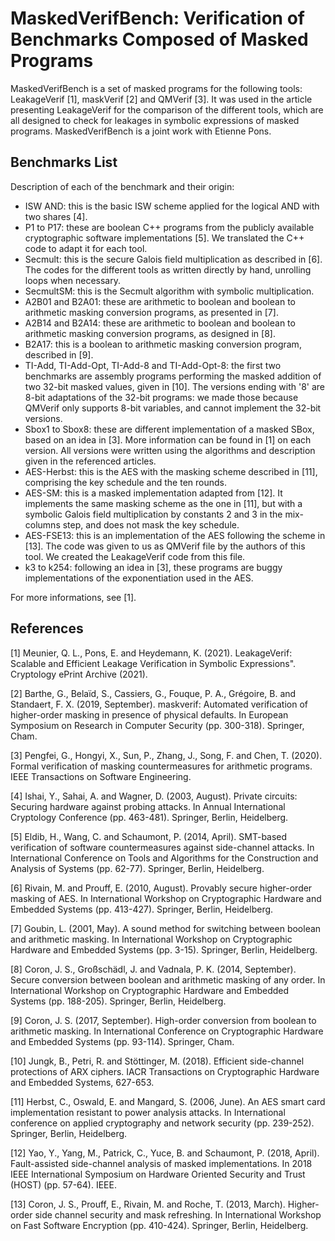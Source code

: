 
# MaskedVerifBench: Verification of Benchmarks Composed of Masked Programs

MaskedVerifBench is a set of masked programs for the following tools: LeakageVerif [1], maskVerif [2] and QMVerif [3].
It was used in the article presenting LeakageVerif for the comparison of the different tools, which are all designed to check for leakages in symbolic expressions of masked programs. MaskedVerifBench is a joint work with Etienne Pons.

## Benchmarks List

Description of each of the benchmark and their origin:

  * ISW AND: this is the basic ISW scheme applied for the logical AND with two shares [4].
  * P1 to P17: these are boolean C++ programs from the publicly available cryptographic software implementations [5]. We translated the C++ code to adapt it for each tool.
  * Secmult: this is the secure Galois field multiplication as described in [6]. The codes for the different tools as written directly by hand, unrolling loops when necessary.
  * SecmultSM: this is the Secmult algorithm with symbolic multiplication.
  * A2B01 and B2A01: these are arithmetic to boolean and boolean to arithmetic masking conversion programs, as presented in [7].
  * A2B14 and B2A14: these are arithmetic to boolean and boolean to arithmetic masking conversion programs, as designed in [8].
  * B2A17: this is a boolean to arithmetic masking conversion program, described in [9].
  * TI-Add, TI-Add-Opt, TI-Add-8 and TI-Add-Opt-8: the first two benchmarks are assembly programs performing the masked addition of two 32-bit masked values, given in [10]. The versions ending with '8' are 8-bit adaptations of the 32-bit programs: we made those because QMVerif only supports 8-bit variables, and cannot implement the 32-bit versions.
  * Sbox1 to Sbox8: these are different implementation of a masked SBox, based on an idea in [3]. More information can be found in [1] on each version. All versions were written using the algorithms and description given in the referenced articles.
  * AES-Herbst: this is the AES with the masking scheme described in [11], comprising the key schedule and the ten rounds.
  * AES-SM: this is a masked implementation adapted from [12]. It implements the same masking scheme as the one in [11], but with a symbolic Galois field multiplication by constants 2 and 3 in the mix-columns step, and does not mask the key schedule.
  * AES-FSE13: this is an implementation of the AES following the scheme in [13]. The code was given to us as QMVerif file by the authors of this tool. We created the LeakageVerif code from this file.
  * k3 to k254: following an idea in [3], these programs are buggy implementations of the exponentiation used in the AES.

For more informations, see [1].


## References

[1] Meunier, Q. L., Pons, E. and Heydemann, K. (2021). LeakageVerif: Scalable and Efficient Leakage Verification in Symbolic Expressions". Cryptology ePrint Archive (2021).

[2] Barthe, G., Belaïd, S., Cassiers, G., Fouque, P. A., Grégoire, B. and Standaert, F. X. (2019, September). maskverif: Automated verification of higher-order masking in presence of physical defaults. In European Symposium on Research in Computer Security (pp. 300-318). Springer, Cham.

[3] Pengfei, G., Hongyi, X., Sun, P., Zhang, J., Song, F. and Chen, T. (2020). Formal verification of masking countermeasures for arithmetic programs. IEEE Transactions on Software Engineering.

[4] Ishai, Y., Sahai, A. and Wagner, D. (2003, August). Private circuits: Securing hardware against probing attacks. In Annual International Cryptology Conference (pp. 463-481). Springer, Berlin, Heidelberg.

[5] Eldib, H., Wang, C. and Schaumont, P. (2014, April). SMT-based verification of software countermeasures against side-channel attacks. In International Conference on Tools and Algorithms for the Construction and Analysis of Systems (pp. 62-77). Springer, Berlin, Heidelberg.

[6] Rivain, M. and Prouff, E. (2010, August). Provably secure higher-order masking of AES. In International Workshop on Cryptographic Hardware and Embedded Systems (pp. 413-427). Springer, Berlin, Heidelberg.

[7] Goubin, L. (2001, May). A sound method for switching between boolean and arithmetic masking. In International Workshop on Cryptographic Hardware and Embedded Systems (pp. 3-15). Springer, Berlin, Heidelberg.

[8] Coron, J. S., Großschädl, J. and Vadnala, P. K. (2014, September). Secure conversion between boolean and arithmetic masking of any order. In International Workshop on Cryptographic Hardware and Embedded Systems (pp. 188-205). Springer, Berlin, Heidelberg.

[9] Coron, J. S. (2017, September). High-order conversion from boolean to arithmetic masking. In International Conference on Cryptographic Hardware and Embedded Systems (pp. 93-114). Springer, Cham.

[10] Jungk, B., Petri, R. and Stöttinger, M. (2018). Efficient side-channel protections of ARX ciphers. IACR Transactions on Cryptographic Hardware and Embedded Systems, 627-653.

[11] Herbst, C., Oswald, E. and Mangard, S. (2006, June). An AES smart card implementation resistant to power analysis attacks. In International conference on applied cryptography and network security (pp. 239-252). Springer, Berlin, Heidelberg.

[12] Yao, Y., Yang, M., Patrick, C., Yuce, B. and Schaumont, P. (2018, April). Fault-assisted side-channel analysis of masked implementations. In 2018 IEEE International Symposium on Hardware Oriented Security and Trust (HOST) (pp. 57-64). IEEE.

[13] Coron, J. S., Prouff, E., Rivain, M. and Roche, T. (2013, March). Higher-order side channel security and mask refreshing. In International Workshop on Fast Software Encryption (pp. 410-424). Springer, Berlin, Heidelberg.


